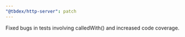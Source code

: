 ```yaml
---
"@tbdex/http-server": patch
---
```


Fixed bugs in tests involving calledWith() and increased code coverage.
